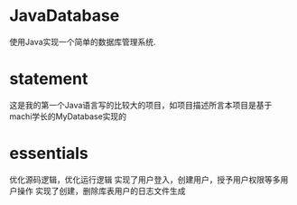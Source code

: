 # JavaDatabase
使用Java实现一个简单的数据库管理系统.
#  statement
这是我的第一个Java语言写的比较大的项目，如项目描述所言本项目是基于machi学长的MyDatabase实现的
# essentials
优化源码逻辑，优化运行逻辑
实现了用户登入，创建用户，授予用户权限等多用户操作
实现了创建，删除库表用户的日志文件生成
